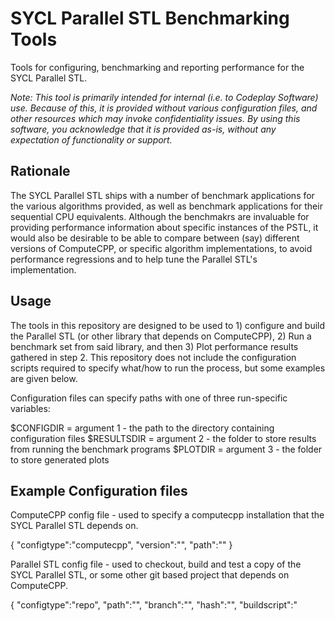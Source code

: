 # SYCL Parallel STL Benchmarking Tools

Tools for configuring, benchmarking and reporting performance for the SYCL Parallel STL.

_Note: This tool is primarily intended for internal (i.e. to Codeplay Software) use. Because of this, it is provided without various configuration files, and other resources which may invoke confidentiality issues. By using this software, you acknowledge that it is provided as-is, without any expectation of functionality or support._ 

## Rationale

The SYCL Parallel STL ships with a number of benchmark applications for the various algorithms provided, as well as benchmark applications for their sequential CPU equivalents. Although the benchmakrs are invaluable for providing performance information about specific instances of the PSTL, it would also be desirable to be able to compare between (say) different versions of ComputeCPP, or specific algorithm implementations, to avoid performance regressions and to help tune the Parallel STL's implementation.

## Usage

The tools in this repository are designed to be used to 1) configure and build the Parallel STL (or other library that depends on ComputeCPP), 2) Run a benchmark set from said library, and then 3) Plot performance results gathered in step 2. This repository does not include the configuration scripts required to specify what/how to run the process, but some examples are given below.

Configuration files can specify paths with one of three run-specific variables:

$CONFIGDIR = argument 1 - the path to the directory containing configuration files
$RESULTSDIR = argument 2 - the folder to store results from running the benchmark programs
$PLOTDIR = argument 3 - the folder to store generated plots

## Example Configuration files

ComputeCPP config file - used to specify a computecpp installation that the SYCL Parallel STL depends on.

  {
    "configtype":"computecpp",
    "version":"<human readable version name>",
    "path":"<path to ComputeCPP install>"
  }

Parallel STL config file - used to checkout, build and test a copy of the SYCL Parallel STL, or some other git based project that depends on ComputeCPP.

  {
    "configtype":"repo",
    "path":"<path to repository>",
    "branch":"<branch>",
    "hash":"<git hash for commit>",
    "buildscript":"<script to build parallel stl>",
    "copyscript":"<script to copy benchmark excecutables>",
    "runscript":"<script to run benchmark excecutables>",
    "ccpp_config":"<configuration file for a ComputeCPP install>"
  }

Benchmark config file - used to run a set of benchmarks from a repository (e.g. the SYCL PSTL) on a specific machine/device.

  {
    "configtype":"benchmark",
    "hostname":"<hostname of the machine the benchmark should be run on>",
    "device":"<device to run the benchmark on, e.g. intel:cpu>",
    "repo_config":"<path to a parallel stl repository configuration>"
  }

Plotting configuration file - used to aggregate performance results from a 

  {
    "configtype":"plot",
    "fname":"$PLOTDIR/<filename to save to>",
    "plotoptions": {
      "title":"<title for plot>",
      "ylabel":"<label for y axis>",
      "xlabel":"<label for x axis>",
      "xscale":"<scale for x axis, default 'linear', can be 'log'>",
      "yscale":"<scale for y axis, default 'linear', can be 'log'>",
      "transforms":
      {
        "<datapoint dimension, e.g. time>":"<optional python lambda to apply to datapoints>"
      }
    },  
    "bench_configs": [
      {
        "config":"<path to benchmark config file>", 
        "benchmark":"<name for benchmark program, the results of which to plot>",
        "name":"<human readable name for key on plot>"
      }
      <more configurations...>
    ]
  }
